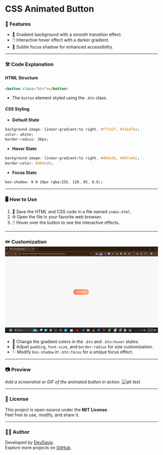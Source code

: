 
# CSS Animated Button

### 🌟 **Features**
- 🎨 Gradient background with a smooth transition effect.
- 🖱️ Interactive hover effect with a darker gradient.
- 🔲 Subtle focus shadow for enhanced accessibility.

---

### 🛠️ **Code Explanation**

#### **HTML Structure**
```html
<button class="btn"></button>
```
- The `button` element styled using the `.btn` class.

#### **CSS Styling**
- **Default State**
```css
background-image: linear-gradient(to right, #ff7e5f, #feb47b);
color: white;
border-radius: 30px;
```
- **Hover State**
```css
background-image: linear-gradient(to right, #d04e3b, #d97a4d);
border-color: #d04e3b;
```
- **Focus State**
```css
box-shadow: 0 0 10px rgba(255, 120, 95, 0.8);
```

---

### 🖥️ **How to Use**
1. 📁 Save the HTML and CSS code in a file named `index.html`.
2. 🌐 Open the file in your favorite web browser.
3. 🖱️ Hover over the button to see the interactive effects.

---

### ✏️ **Customization**![alt text](image.png)
- 🎨 Change the gradient colors in the `.btn` and `.btn:hover` states.
- 📏 Adjust `padding`, `font-size`, and `border-radius` for size customization.
- ✨ Modify `box-shadow` in `.btn:focus` for a unique focus effect.

---

### 📷 **Preview**
_Add a screenshot or GIF of the animated button in action._
![alt text](image-1.png)

---

### 📜 **License**
This project is open-source under the **MIT License**.  
Feel free to use, modify, and share it.

---

### 👨‍💻 **Author**
Developed by [DevDavix](https://github.com/devdavix).  
Explore more projects on [GitHub](https://github.com/devdavix).
```
